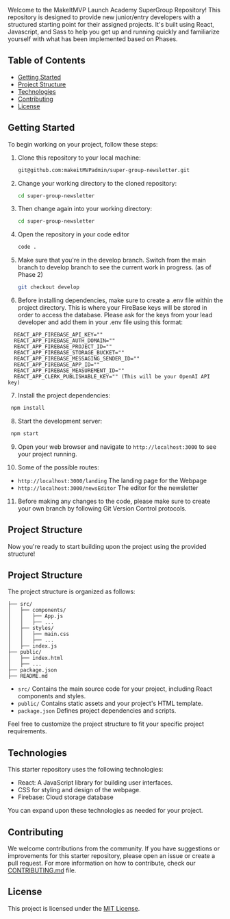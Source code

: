 Welcome to the MakeItMVP Launch Academy SuperGroup Repository! This repository is designed to provide new junior/entry developers with a structured starting point for their assigned projects. It's built using React, Javascript, and Sass to help you get up and running quickly and familiarize yourself with what has been implemented based on Phases.

## Table of Contents

- [Getting Started](#getting-started)
- [Project Structure](#project-structure)
- [Technologies](#technologies)
- [Contributing](#contributing)
- [License](#license)

## Getting Started
To begin working on your project, follow these steps:
1. Clone this repository to your local machine:
   ```bash
   git@github.com:makeitMVPadmin/super-group-newsletter.git
   ```
   
2. Change your working directory to the cloned repository:
   ```bash
   cd super-group-newsletter
   ```
3. Then change again into your working directory:
   ```bash
   cd super-group-newsletter
   ``` 
4. Open the repository in your code editor 
   ```bash
   code .
   ```
5. Make sure that you're in the develop branch. Switch from the main branch to develop branch to see the current work in progress. (as of Phase 2)
   ```bash
   git checkout develop
   ``` 
6. Before installing dependencies, make sure to create a .env file within the project directory. This is where your FireBase keys will be stored in order to access the database. Please ask for the keys from your lead developer and add them in your .env file using this format:
 ```.env
   REACT_APP_FIREBASE_API_KEY=""
   REACT_APP_FIREBASE_AUTH_DOMAIN=""
   REACT_APP_FIREBASE_PROJECT_ID=""
   REACT_APP_FIREBASE_STORAGE_BUCKET=""
   REACT_APP_FIREBASE_MESSAGING_SENDER_ID=""
   REACT_APP_FIREBASE_APP_ID=""
   REACT_APP_FIREBASE_MEASUREMENT_ID=""
   REACT_APP_CLERK_PUBLISHABLE_KEY="" (This will be your OpenAI API key)
   ```
7. Install the project dependencies:
  ```bash
   npm install
   ```
8. Start the development server: 
  ```bash
   npm start
   ```
9. Open your web browser and navigate to `http://localhost:3000` to see your project running.

10. Some of the possible routes:
-  `http://localhost:3000/landing` The landing page for the Webpage
-  `http://localhost:3000/newsEditor` The editor for the newsletter

11. Before making any changes to the code, please make sure to create your own branch by following Git Version Control protocols.

## Project Structure
Now you're ready to start building upon the project using the provided structure!

## Project Structure

The project structure is organized as follows:

```
├── src/
│   ├── components/
│   │   ├── App.js
│   │   ├── ...
│   ├── styles/
│   │   ├── main.css
│   │   ├── ...
│   ├── index.js
├── public/
│   ├── index.html
│   ├── ...
├── package.json
├── README.md
```
- `src/` Contains the main source code for your project, including React components and styles.
- `public/` Contains static assets and your project's HTML template.
- `package.json` Defines project dependencies and scripts.

Feel free to customize the project structure to fit your specific project requirements.

## Technologies

This starter repository uses the following technologies:

- React: A JavaScript library for building user interfaces.
- CSS for styling and design of the webpage.
- Firebase: Cloud storage database 

You can expand upon these technologies as needed for your project.

## Contributing

We welcome contributions from the community. If you have suggestions or improvements for this starter repository, please open an issue or create a pull request. For more information on how to contribute, check our [CONTRIBUTING.md](CONTRIBUTING.md) file.

## License

This project is licensed under the [MIT License](LICENSE).
